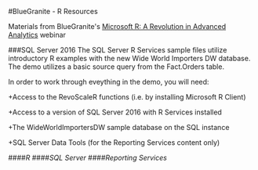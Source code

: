 #BlueGranite - R Resources

Materials from BlueGranite's [Microsoft R: A Revolution in Advanced Analytics](https://www.blue-granite.com/webinar-microsoft-r-a-revolution-of-advanced-analytics) webinar


###SQL Server 2016
The SQL Server R Services sample files utilize introductory R examples with the new Wide World Importers DW database. The demo utilizes a basic source query from the Fact.Orders table.

In order to work through eveything in the demo, you will need:

+Access to the RevoScaleR functions (i.e. by installing Microsoft R Client)

+Access to a version of SQL Server 2016 with R Services installed 

+The WideWorldImportersDW sample database on the SQL instance

+SQL Server Data Tools (for the Reporting Services content only)

####*R*
####*SQL Server*
####*Reporting Services*

